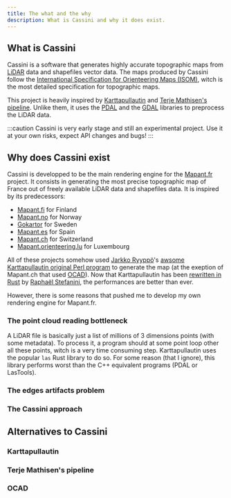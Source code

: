 ```yaml
---
title: The what and the why
description: What is Cassini and why it does exist.
---
```


## What is Cassini

Cassini is a software that generates highly accurate topographic maps from [LiDAR](https://en.wikipedia.org/wiki/Lidar) data and shapefiles vector data. The maps produced by Cassini follow the [International Specification for Orienteering Maps (ISOM)](https://orienteering.sport/wp-admin/admin-ajax.php?action=shareonedrive-download&id=663580750D0C0BCE!50104&dl=1&account_id=663580750d0c0bce&drive_id=663580750d0c0bce&listtoken=b03290e8f4203fe6219ea68270f084bc), witch is the most detailed specification for topographic maps.

This project is heavily inspired by [Karttapullautin](https://github.com/rphlo/karttapullautin/tree/master) and [Terje Mathisen's pipeline](https://tmsw.no/mapping/basemap_generation.html). Unlike them, it uses the [PDAL](https://pdal.io) and the [GDAL](https://gdal.org) libraries to preprocess the LiDAR data.

:::caution
Cassini is very early stage and still an experimental project. Use it at your own risks, expect API changes and bugs!
:::

## Why does Cassini exist

Cassini is developped to be the main rendering engine for the [Mapant.fr](https://mapant.fr) project. It consists in generating the most precise topographic map of France out of freely available LiDAR data and shapefiles data. It is inspired by its predecessors:

- [Mapant.fi](https://www.mapant.fi/) for Finland
- [Mapant.no](https://mapant.no/) for Norway
- [Gokartor](https://kartor.gokartor.se/) for Sweden
- [Mapant.es](https://mapant.es/) for Spain
- [Mapant.ch](https://www.mapant.ch/) for Switzerland
- [Mapant.orienteering.lu](https://mapant.orienteering.lu/) for Luxembourg

All of these projects somehow used [Jarkko Ryyppö](https://x.com/RouteGadget)'s [awsome Karttapullautin original Perl program](https://routegadget.net/karttapullautin/) to generate the map (at the exeption of Mapant.ch that used [OCAD](https://www.ocad.com/)). Now that Karttapullautin has been [rewritten in Rust](https://github.com/rphlo/karttapullautin/tree/master) by [Raphaël Stefanini](https://www.linkedin.com/in/rphlo/), the performances are better than ever.

However, there is some reasons that pushed me to develop my own rendering engine for Mapant.fr.

### The point cloud reading bottleneck

A LiDAR file is basically just a list of millions of 3 dimensions points (with some metadata). To process it, a program should at some point loop other all these points, witch is a very time consuming step. Karttapullautin uses the popular `las` Rust library to do so. For some reason (that I ignore), this library performs worst than the C++ equivalent programs (PDAL or LasTools).

### The edges artifacts problem

### The Cassini approach

## Alternatives to Cassini

### Karttapullautin

### Terje Mathisen's pipeline

### OCAD
